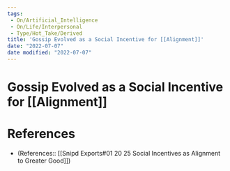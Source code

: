 ```yaml
---
tags:
 - On/Artificial_Intelligence
 - On/Life/Interpersonal
 - Type/Hot_Take/Derived
title: 'Gossip Evolved as a Social Incentive for [[Alignment]]'
date: "2022-07-07"
date modified: "2022-07-07"
---
```


# Gossip Evolved as a Social Incentive for [[Alignment]]
# References
- (References:: [[Snipd Exports#01 20 25 Social Incentives as Alignment to Greater Good]])

